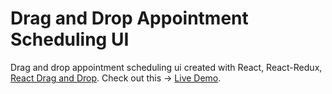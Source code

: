# Drag and Drop Appointment Scheduling UI

Drag and drop appointment scheduling ui created with React, React-Redux, [React Drag and Drop](https://github.com/asbjornenge/react-drag-and-drop). Check out this -> [Live Demo](https://github.com/asbjornenge/react-drag-and-drop).
